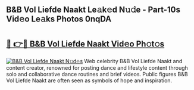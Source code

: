 ## B&B Vol Liefde Naakt Le𝚊k𝚎d N𝚞𝚍e - Part-10s Vid𝚎o Le𝚊ks Photos 0nqDA

# <h2><a href="http://fb4uq3f.evod.top/?m=B%26B+Vol+Liefde+Naakt">🔗 👉🔴 B&B Vol Liefde Naakt Vid𝚎o Ph𝚘t𝚘s</a></h2>

[![B&B Vol Liefde Naakt N𝚞d𝚎s](https://i.imgur.com/8V9OHl7.gif)](http://fb4uq3f.evod.top/?m=B%26B+Vol+Liefde+Naakt)
Web celebrity B&B Vol Liefde Naakt and content creator, renowned for posting dance and lifestyle content through solo and collaborative dance routines and brief videos. Public figures B&B Vol Liefde Naakt are often seen as symbols of hope and inspiration. 
